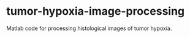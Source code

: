 tumor-hypoxia-image-processing
==============================

Matlab code for processing histological images of tumor hypoxia.
